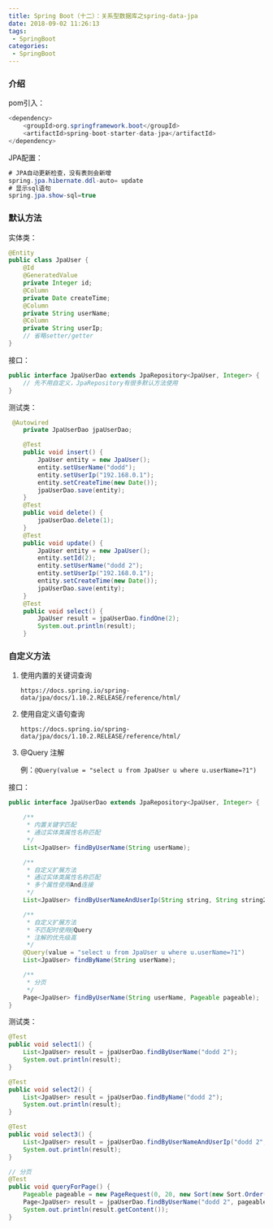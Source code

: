 ```yaml
---
title: Spring Boot（十二）：关系型数据库之spring-data-jpa
date: 2018-09-02 11:26:13
tags:
 - SpringBoot
categories: 
 - SpringBoot
---
```


### 介绍

pom引入：

~~~java
<dependency>
    <groupId>org.springframework.boot</groupId>
    <artifactId>spring-boot-starter-data-jpa</artifactId>
</dependency>
~~~

JPA配置：

~~~java
# JPA自动更新检查，没有表则会新增
spring.jpa.hibernate.ddl-auto= update
# 显示sql语句
spring.jpa.show-sql=true
~~~

<!-- more -->

### 默认方法

实体类：

~~~java
@Entity
public class JpaUser {
    @Id
    @GeneratedValue
    private Integer id;
    @Column
    private Date createTime;
    @Column
    private String userName;
    @Column
    private String userIp;
    // 省略setter/getter
}
~~~

接口：

~~~java
public interface JpaUserDao extends JpaRepository<JpaUser, Integer> {
    // 先不用自定义，JpaRepository有很多默认方法使用
}
~~~

测试类：

~~~java
 @Autowired
    private JpaUserDao jpaUserDao;

    @Test
    public void insert() {
        JpaUser entity = new JpaUser();
        entity.setUserName("dodd");
        entity.setUserIp("192.168.0.1");
        entity.setCreateTime(new Date());
        jpaUserDao.save(entity);
    }
    @Test
    public void delete() {
        jpaUserDao.delete(1);
    }
    @Test
    public void update() {
        JpaUser entity = new JpaUser();
        entity.setId(2);
        entity.setUserName("dodd 2");
        entity.setUserIp("192.168.0.1");
        entity.setCreateTime(new Date());
        jpaUserDao.save(entity);
    }
    @Test
    public void select() {
        JpaUser result = jpaUserDao.findOne(2);
        System.out.println(result);
    }
~~~

### 自定义方法

1. 使用内置的关键词查询  

   `https://docs.spring.io/spring-data/jpa/docs/1.10.2.RELEASE/reference/html/`

2. 使用自定义语句查询  

   `https://docs.spring.io/spring-data/jpa/docs/1.10.2.RELEASE/reference/html/`

3. @Query 注解

   例：`@Query(value = "select u from JpaUser u where u.userName=?1")  `

接口：

~~~java
public interface JpaUserDao extends JpaRepository<JpaUser, Integer> {

    /**
     * 内置关键字匹配
     * 通过实体类属性名称匹配
     */
    List<JpaUser> findByUserName(String userName);

    /**
     * 自定义扩展方法
     * 通过实体类属性名称匹配
     * 多个属性使用And连接
     */
    List<JpaUser> findByUserNameAndUserIp(String string, String string2);

    /**
     * 自定义扩展方法
     * 不匹配时使用@Query
     * 注解的优先级高
     */
    @Query(value = "select u from JpaUser u where u.userName=?1")
    List<JpaUser> findByName(String userName);

    /**
     * 分页
     */
    Page<JpaUser> findByUserName(String userName, Pageable pageable);
}
~~~

测试类：

~~~java
@Test
public void select1() {
    List<JpaUser> result = jpaUserDao.findByUserName("dodd 2");
    System.out.println(result);
}

@Test
public void select2() {
    List<JpaUser> result = jpaUserDao.findByName("dodd 2");
    System.out.println(result);
}

@Test
public void select3() {
    List<JpaUser> result = jpaUserDao.findByUserNameAndUserIp("dodd 2", "192.168.0.1");
    System.out.println(result);
}

// 分页
@Test
public void queryForPage() {
    Pageable pageable = new PageRequest(0, 20, new Sort(new Sort.Order(Sort.Direction.DESC, "id")));
    Page<JpaUser> result = jpaUserDao.findByUserName("dodd 2", pageable);
    System.out.println(result.getContent());
}
~~~



 